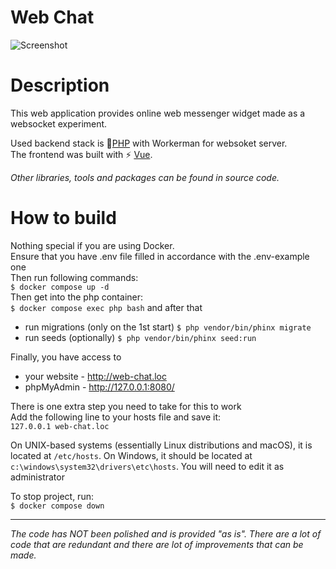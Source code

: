﻿# Web Chat

![Screenshot](https://i.ibb.co/ChMYzd6/image-2023-08-12-15-19-52.png)

# Description
This web application provides online web messenger widget made as a websocket experiment.

Used backend stack is 🐘[PHP](https://www.php.net/) with Workerman for websoket server.\
The frontend was built with ⚡️ [Vue](https://vuejs.org/).

_Other libraries, tools and packages can be found in source code._

# How to build
Nothing special if you are using Docker.\
Ensure that you have .env file filled in accordance with the .env-example one\
Then run following commands:\
```$ docker compose up -d```\
Then get into the php container:\
```$ docker compose exec php bash``` and after that
- run migrations (only on the 1st start)  ```$ php vendor/bin/phinx migrate```
- run seeds (optionally) ```$ php vendor/bin/phinx seed:run```

Finally, you have access to
- your website - http://web-chat.loc
- phpMyAdmin - http://127.0.0.1:8080/

There is one extra step you need to take for this to work\
Add the following line to your hosts file and save it:\
```127.0.0.1 web-chat.loc```

On UNIX-based systems (essentially Linux distributions and macOS), it is located at ```/etc/hosts```. On Windows, it should be located at ```c:\windows\system32\drivers\etc\hosts```. You will need to edit it as administrator

To stop project, run:\
```$ docker compose down```
___
_The code has NOT been polished and is provided "as is". There are a lot of code that are redundant and there are lot of improvements that can be made._
